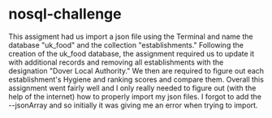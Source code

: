# nosql-challenge
This assigment had us import a json file using the Terminal and name the database "uk_food" and the collection "establishments." Following the creation of the uk_food database, the assignment required us to update it with additional records and removing all establishments with the designation "Dover Local Authority." We then are required to figure out each establishment's Hygiene and ranking scores and compare them. Overall this assignment went fairly well and I only really needed to figure out (with the help of the internet) how to properly import my json files. I forgot to add the --jsonArray and so initially it was giving me an error when trying to import. 
